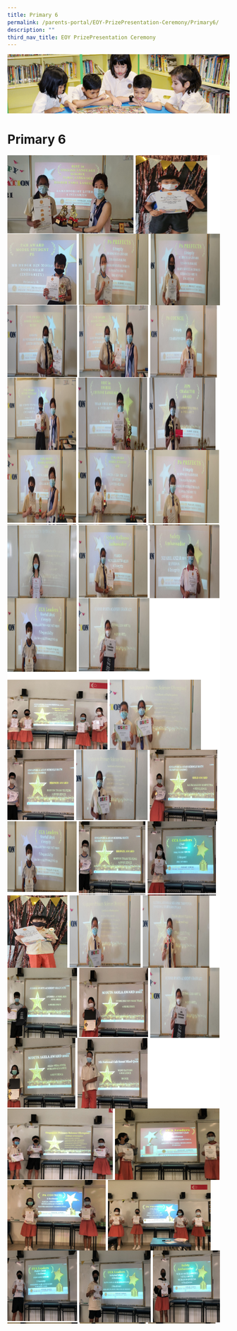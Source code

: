 ```yaml
---
title: Primary 6
permalink: /parents-portal/EOY-PrizePresentation-Ceremony/Primary6/
description: ""
third_nav_title: EOY PrizePresentation Ceremony
---
```

![](/images/banner.gif)

Primary 6
=========

![](/images/P61.png)
![](/images/P62.png)
![](/images/P63.png)